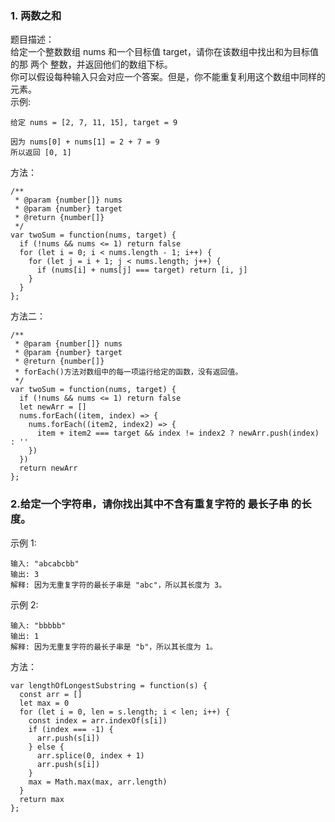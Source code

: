 ### 1. 两数之和
题目描述：<br>
给定一个整数数组 nums 和一个目标值 target，请你在该数组中找出和为目标值的那 两个 整数，并返回他们的数组下标。<br>
你可以假设每种输入只会对应一个答案。但是，你不能重复利用这个数组中同样的元素。<br>
示例:

	给定 nums = [2, 7, 11, 15], target = 9
	
	因为 nums[0] + nums[1] = 2 + 7 = 9
	所以返回 [0, 1]

方法：
	
	/**
	 * @param {number[]} nums
	 * @param {number} target
	 * @return {number[]}
	 */
	var twoSum = function(nums, target) {
	  if (!nums && nums <= 1) return false
	  for (let i = 0; i < nums.length - 1; i++) {
	    for (let j = i + 1; j < nums.length; j++) {
	      if (nums[i] + nums[j] === target) return [i, j]
	    }
	  }
	};


方法二：

	/**
	 * @param {number[]} nums
	 * @param {number} target
	 * @return {number[]}
	 * forEach()方法对数组中的每一项运行给定的函数，没有返回值。
	 */
	var twoSum = function(nums, target) {
	  if (!nums && nums <= 1) return false
	  let newArr = []
	  nums.forEach((item, index) => {
	    nums.forEach((item2, index2) => {
	      item + item2 === target && index != index2 ? newArr.push(index) : ''
	    })
	  })
	  return newArr
	};



### 2.给定一个字符串，请你找出其中不含有重复字符的 最长子串 的长度。

示例 1:

	输入: "abcabcbb"
	输出: 3 
	解释: 因为无重复字符的最长子串是 "abc"，所以其长度为 3。

示例 2:

	输入: "bbbbb"
	输出: 1
	解释: 因为无重复字符的最长子串是 "b"，所以其长度为 1。

方法：

	var lengthOfLongestSubstring = function(s) {
	  const arr = []
	  let max = 0
	  for (let i = 0, len = s.length; i < len; i++) {
	    const index = arr.indexOf(s[i])
	    if (index === -1) {
	      arr.push(s[i])
	    } else {
	      arr.splice(0, index + 1)
	      arr.push(s[i])
	    }
	    max = Math.max(max, arr.length)
	  }
	  return max 
	};